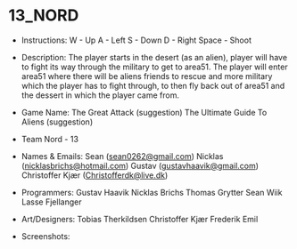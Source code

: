 # 13_NORD

* Instructions:
W - Up
A - Left
S - Down
D - Right
Space - Shoot


* Description:
The player starts in the desert (as an alien), player will have to fight its way through the military to get to area51. The player will enter area51 where there will be aliens friends to rescue and more military which the player has to fight through, to then fly back out of area51 and the dessert in which the player came from.

* Game Name:
The Great Attack (suggestion)
The Ultimate Guide To Aliens (suggestion)

* Team Nord - 13

* Names & Emails: 
Sean (sean0262@gmail.com)
Nicklas (nicklasbrichs@hotmail.com)
Gustav (gustavhaavik@gmail.com)
Christoffer Kjær (Christofferdk@live.dk)

* Programmers: 
Gustav Haavik
Nicklas Brichs
Thomas Grytter
Sean Wiik
Lasse Fjellanger

* Art/Designers: 
Tobias Therkildsen
Christoffer Kjær
Frederik
Emil


* Screenshots:
